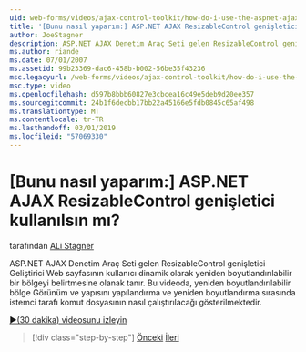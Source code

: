 ```yaml
---
uid: web-forms/videos/ajax-control-toolkit/how-do-i-use-the-aspnet-ajax-resizablecontrol-extender
title: '[Bunu nasıl yaparım:] ASP.NET AJAX ResizableControl genişletici kullanılsın mı? | Microsoft Docs'
author: JoeStagner
description: ASP.NET AJAX Denetim Araç Seti gelen ResizableControl genişletici Web sayfasının kullanıcı yeniden boyutlandırılabilir bir bölgeyi belirtmesine olanak Geliştirici dinamik sağlar...
ms.author: riande
ms.date: 07/01/2007
ms.assetid: 99b23369-dac6-458b-b002-56be35f43236
msc.legacyurl: /web-forms/videos/ajax-control-toolkit/how-do-i-use-the-aspnet-ajax-resizablecontrol-extender
msc.type: video
ms.openlocfilehash: d597b8bbb60827e3cbcea16c49e5deb9d20ee357
ms.sourcegitcommit: 24b1f6decbb17bb22a45166e5fdb0845c65af498
ms.translationtype: MT
ms.contentlocale: tr-TR
ms.lasthandoff: 03/01/2019
ms.locfileid: "57069330"
---
```

<a name="how-do-i-use-the-aspnet-ajax-resizablecontrol-extender"></a>[Bunu nasıl yaparım:] ASP.NET AJAX ResizableControl genişletici kullanılsın mı?
====================
tarafından [ALi Stagner](https://github.com/JoeStagner)

ASP.NET AJAX Denetim Araç Seti gelen ResizableControl genişletici Geliştirici Web sayfasının kullanıcı dinamik olarak yeniden boyutlandırılabilir bir bölgeyi belirtmesine olanak tanır. Bu videoda, yeniden boyutlandırılabilir bölge Görünüm ve yapısını yapılandırma ve yeniden boyutlandırma sırasında istemci tarafı komut dosyasının nasıl çalıştırılacağı gösterilmektedir.

[&#9654;(30 dakika) videosunu izleyin](https://channel9.msdn.com/Blogs/ASP-NET-Site-Videos/how-do-i-use-the-aspnet-ajax-resizablecontrol-extender)

> [!div class="step-by-step"]
> [Önceki](how-do-i-use-the-aspnet-ajax-validatorcallout-extender.md)
> [İleri](how-do-i-use-the-aspnet-ajax-tabs-control.md)
